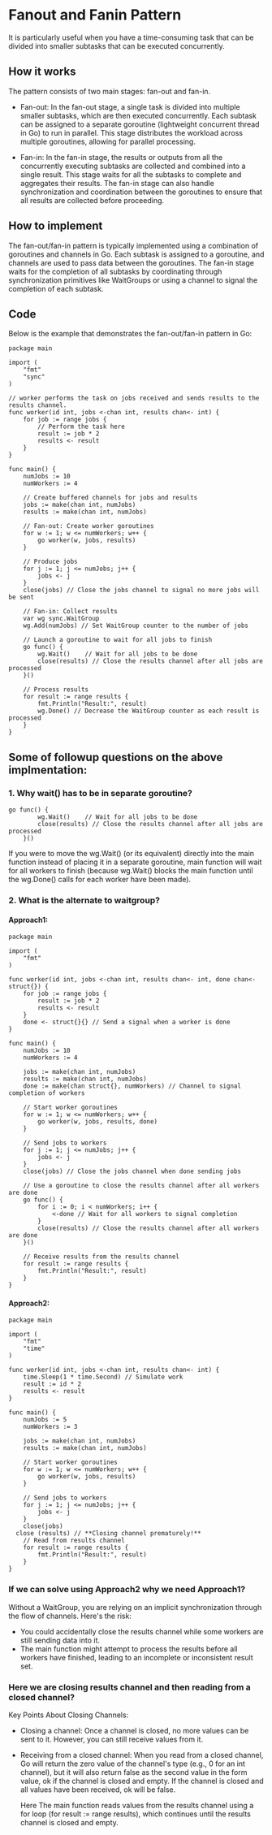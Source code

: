 # Fanout and Fanin Pattern
It is particularly useful when you have a time-consuming task that can be divided into smaller subtasks that can be executed concurrently.

## How it works
The pattern consists of two main stages: fan-out and fan-in.

- Fan-out: In the fan-out stage, a single task is divided into multiple smaller subtasks, which are then executed concurrently. 
  Each subtask can be assigned to a separate goroutine (lightweight concurrent thread in Go) to run in parallel. 
  This stage distributes the workload across multiple goroutines, allowing for parallel processing.

- Fan-in: In the fan-in stage, the results or outputs from all the concurrently executing subtasks are collected and combined into a single result. 
  This stage waits for all the subtasks to complete and aggregates their results. The fan-in stage can also handle synchronization and 
  coordination between the goroutines to ensure that all results are collected before proceeding.

## How to implement
The fan-out/fan-in pattern is typically implemented using a combination of goroutines and channels in Go. Each subtask is assigned to a goroutine, 
and channels are used to pass data between the goroutines. The fan-in stage waits for the completion of all subtasks by
coordinating through synchronization primitives like WaitGroups or using a channel to signal the completion of each subtask.

## Code
Below is the example that demonstrates the fan-out/fan-in pattern in Go:

```golang
package main

import (
	"fmt"
	"sync"
)

// worker performs the task on jobs received and sends results to the results channel.
func worker(id int, jobs <-chan int, results chan<- int) {
	for job := range jobs {
		// Perform the task here
		result := job * 2
		results <- result
	}
}

func main() {
	numJobs := 10
	numWorkers := 4

	// Create buffered channels for jobs and results
	jobs := make(chan int, numJobs)
	results := make(chan int, numJobs)

	// Fan-out: Create worker goroutines
	for w := 1; w <= numWorkers; w++ {
		go worker(w, jobs, results)
	}

	// Produce jobs
	for j := 1; j <= numJobs; j++ {
		jobs <- j
	}
	close(jobs) // Close the jobs channel to signal no more jobs will be sent

	// Fan-in: Collect results
	var wg sync.WaitGroup
	wg.Add(numJobs) // Set WaitGroup counter to the number of jobs

	// Launch a goroutine to wait for all jobs to finish
	go func() {
		wg.Wait()    // Wait for all jobs to be done
		close(results) // Close the results channel after all jobs are processed
	}()

	// Process results
	for result := range results {
		fmt.Println("Result:", result)
		wg.Done() // Decrease the WaitGroup counter as each result is processed
	}
}
```

## Some of followup questions on the above implmentation:

### 1. Why wait() has to be in separate goroutine?
```golang
go func() {
		wg.Wait()    // Wait for all jobs to be done
		close(results) // Close the results channel after all jobs are processed
	}()
```

If you were to move the wg.Wait() (or its equivalent) directly into the main function instead of placing it in a separate goroutine, 
main function will wait for all workers to finish (because wg.Wait() blocks the main function until the wg.Done() calls for each worker have been made).

### 2. What is the alternate to waitgroup? 

#### Approach1:
```golang
package main

import (
	"fmt"
)

func worker(id int, jobs <-chan int, results chan<- int, done chan<- struct{}) {
	for job := range jobs {
		result := job * 2
		results <- result
	}
	done <- struct{}{} // Send a signal when a worker is done
}

func main() {
	numJobs := 10
	numWorkers := 4

	jobs := make(chan int, numJobs)
	results := make(chan int, numJobs)
	done := make(chan struct{}, numWorkers) // Channel to signal completion of workers

	// Start worker goroutines
	for w := 1; w <= numWorkers; w++ {
		go worker(w, jobs, results, done)
	}

	// Send jobs to workers
	for j := 1; j <= numJobs; j++ {
		jobs <- j
	}
	close(jobs) // Close the jobs channel when done sending jobs

	// Use a goroutine to close the results channel after all workers are done
	go func() {
		for i := 0; i < numWorkers; i++ {
			<-done // Wait for all workers to signal completion
		}
		close(results) // Close the results channel after all workers are done
	}()

	// Receive results from the results channel
	for result := range results {
		fmt.Println("Result:", result)
	}
}
```

#### Approach2:
```golang
package main

import (
	"fmt"
	"time"
)

func worker(id int, jobs <-chan int, results chan<- int) {
	time.Sleep(1 * time.Second) // Simulate work
	result := id * 2
	results <- result
}

func main() {
	numJobs := 5
	numWorkers := 3

	jobs := make(chan int, numJobs)
	results := make(chan int, numJobs)

	// Start worker goroutines
	for w := 1; w <= numWorkers; w++ {
		go worker(w, jobs, results)
	}

	// Send jobs to workers
	for j := 1; j <= numJobs; j++ {
		jobs <- j
	}
	close(jobs) 
  close (results) // **Closing channel prematurely!** 
	// Read from results channel
	for result := range results {
		fmt.Println("Result:", result)
	}
}
```
### If we can solve using Approach2 why we need Approach1?
Without a WaitGroup, you are relying on an implicit synchronization through the flow of channels. Here's the risk:

- You could accidentally close the results channel while some workers are still sending data into it.
- The main function might attempt to process the results before all workers have finished, leading to an incomplete or inconsistent result set.

### Here we are closing results channel and then reading from a closed channel?

Key Points About Closing Channels:

- Closing a channel: Once a channel is closed, no more values can be sent to it. However, you can still receive values from it.
- Receiving from a closed channel: When you read from a closed channel, Go will return the zero value of the channel's type (e.g., 0 for an int channel), but it will also return false as the second value in the form value, ok if the channel is closed and empty.
  If the channel is closed and all values have been received, ok will be false. 

  Here The main function reads values from the results channel using a for loop (for result := range results),
  which continues until the results channel is closed and empty.





